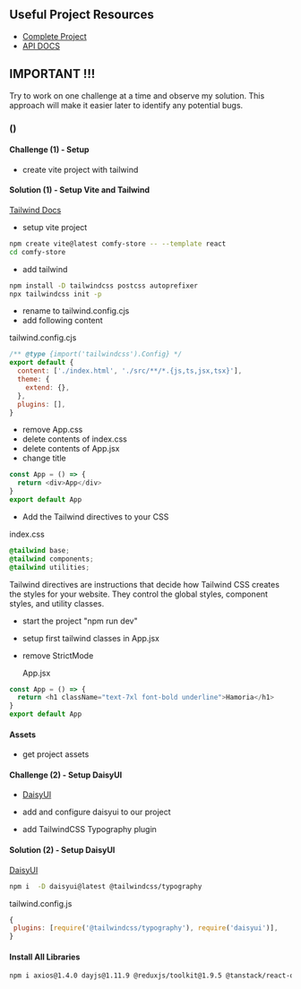 ## Useful Project Resources

- [Complete Project](https://react-vite-comfy-store-v2.netlify.app/)
- [API DOCS](https://documenter.getpostman.com/view/18152321/2s9Xy5KpTi)

## IMPORTANT !!!

Try to work on one challenge at a time and observe my solution.
This approach will make it easier later to identify any potential bugs.

### ()

#### Challenge (1) - Setup

- create vite project with tailwind

#### Solution (1) - Setup Vite and Tailwind

[Tailwind Docs](https://tailwindcss.com/docs/guides/vite)

- setup vite project

```sh
npm create vite@latest comfy-store -- --template react
cd comfy-store
```

- add tailwind

```sh
npm install -D tailwindcss postcss autoprefixer
npx tailwindcss init -p
```

- rename to tailwind.config.cjs
- add following content

tailwind.config.cjs

```js
/** @type {import('tailwindcss').Config} */
export default {
  content: ['./index.html', './src/**/*.{js,ts,jsx,tsx}'],
  theme: {
    extend: {},
  },
  plugins: [],
}
```

- remove App.css
- delete contents of index.css
- delete contents of App.jsx
- change title

```js
const App = () => {
  return <div>App</div>
}
export default App
```

- Add the Tailwind directives to your CSS

index.css

```css
@tailwind base;
@tailwind components;
@tailwind utilities;
```

Tailwind directives are instructions that decide how Tailwind CSS creates the styles for your website. They control the global styles, component styles, and utility classes.

- start the project "npm run dev"
- setup first tailwind classes in App.jsx
- remove StrictMode

  App.jsx

```js
const App = () => {
  return <h1 className="text-7xl font-bold underline">Hamoria</h1>
}
export default App
```

#### Assets

- get project assets

#### Challenge (2) - Setup DaisyUI

- [DaisyUI](https://daisyui.com/)

- add and configure daisyui to our project
- add TailwindCSS Typography plugin

#### Solution (2) - Setup DaisyUI

[DaisyUI](https://daisyui.com/)

```sh
npm i  -D daisyui@latest @tailwindcss/typography
```

tailwind.config.js

```js
{
 plugins: [require('@tailwindcss/typography'), require('daisyui')],
}
```

#### Install All Libraries

```sh
npm i axios@1.4.0 dayjs@1.11.9 @reduxjs/toolkit@1.9.5 @tanstack/react-query@4.32.6 @tanstack/react-query-devtools@4.32.6 react-icons@4.10.1 react-redux@8.1.2 react-router-dom@6.14.2 react-toastify@9.1.3

```

